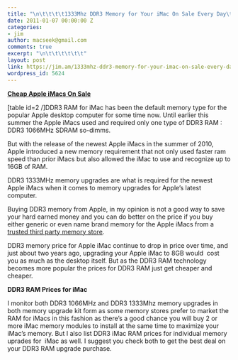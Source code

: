 ```yaml
---
title: "\n\t\t\t\t1333Mhz DDR3 Memory for Your iMac On Sale Every Day\t\t"
date: 2011-01-07 00:00:00 Z
categories:
- jim
author: macseek@gmail.com
comments: true
excerpt: "\n\t\t\t\t\t\t"
layout: post
link: https://jim.am/1333mhz-ddr3-memory-for-your-imac-on-sale-every-day/
wordpress_id: 5624
---
```


**[Cheap Apple iMacs On Sale](http://www.amazon.com/gp/product/B002QQ8IO6/ref=as_li_ss_tl?ie=UTF8&tag=ramseeker-20&linkCode=as2&camp=1789&creative=390957&creativeASIN=B002QQ8IO6)**




[table id=2 /]DDR3 RAM for iMac has been the default memory type for the popular Apple desktop computer for some time now. Until earlier this summer the Apple iMacs used and required only one type of DDR3 RAM : DDR3 1066MHz SDRAM so-dimms.




But with the release of the newest Apple iMacs in the summer of 2010, Apple introduced a new memory requirement that not only used faster ram speed than prior iMacs but also allowed the iMac to use and recognize up to 16GB of RAM.




DDR3 1333MHz memory upgrades are what is required for the newest Apple iMacs when it comes to memory upgrades for Apple’s latest computer.




Buying DDR3 memory from Apple, in my opinion is not a good way to save your hard earned money and you can do better on the price if you buy either generic or even name brand memory for the Apple iMacs from a [trusted third party memory store](http://www.jim.am).




DDR3 memory price for Apple iMac continue to drop in price over time, and just about two years ago, upgrading your Apple iMac to 8GB would  cost you as much as the desktop itself. But as the DDR3 RAM technology becomes more popular the prices for DDR3 RAM just get cheaper and cheaper.




**DDR3 RAM Prices for iMac**




I monitor both DDR3 1066MHz and DDR3 1333Mhz memory upgrades in both memory upgrade kit form as some memory stores prefer to market the RAM for iMacs in this fashion as there’s a good chance you will buy 2 or more iMac memory modules to install at the same time to maximize your iMac’s memory. But I also list DDR3 iMac RAM prices for individual memory uprades for  iMac as well. I suggest you check both to get the best deal on your DDR3 RAM upgrade purchase.


		
